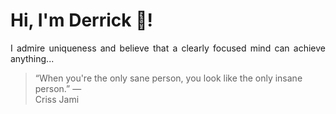 # Hi, I'm Derrick 👋!
<p align="justify">I admire uniqueness and believe that a clearly focused mind can achieve anything...</p> 
<!-- #quote-start -->
<blockquote>&ldquo;When you're the only sane person, you look like the only insane person.&rdquo; &mdash; <footer>Criss Jami</footer></blockquote>
<!-- #quote-end -->
